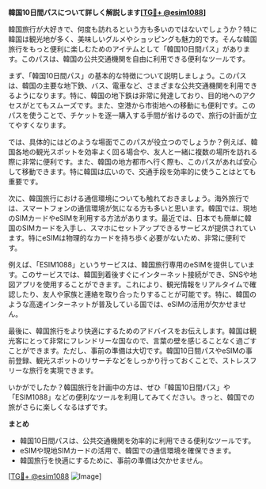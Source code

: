 **韓国10日間パスについて詳しく解説します[[TG💪+ @esim1088](https://t.me/s/esim1088)]**

韓国旅行が大好きで、何度も訪れるという方も多いのではないでしょうか？特に韓国は観光地が多く、美味しいグルメやショッピングも魅力的です。そんな韓国旅行をもっと便利に楽しむためのアイテムとして「韓国10日間パス」があります。このパスは、韓国の公共交通機関を自由に利用できる便利なツールです。

まず、「韓国10日間パス」の基本的な特徴について説明しましょう。このパスは、韓国の主要な地下鉄、バス、電車など、さまざまな公共交通機関を利用できるようになります。特に、韓国の地下鉄は非常に発達しており、目的地へのアクセスがとてもスムーズです。また、空港から市街地への移動にも便利です。このパスを使うことで、チケットを逐一購入する手間が省けるので、旅行の計画が立てやすくなります。

では、具体的にはどのような場面でこのパスが役立つのでしょうか？例えば、韓国各地の観光スポットを効率よく回る場合や、友人と一緒に複数の場所を訪れる際に非常に便利です。また、韓国の地方都市へ行く際も、このパスがあれば安心して移動できます。特に韓国は広いので、交通手段を効率的に使うことはとても重要です。

次に、韓国旅行における通信環境についても触れておきましょう。海外旅行では、スマートフォンの通信環境が気になる方も多いと思います。韓国では、現地のSIMカードやeSIMを利用する方法があります。最近では、日本でも簡単に韓国のSIMカードを入手し、スマホにセットアップできるサービスが提供されています。特にeSIMは物理的なカードを持ち歩く必要がないため、非常に便利です。

例えば、「ESIM1088」というサービスは、韓国旅行専用のeSIMを提供しています。このサービスでは、韓国到着後すぐにインターネット接続ができ、SNSや地図アプリを使用することができます。これにより、観光情報をリアルタイムで確認したり、友人や家族と連絡を取り合ったりすることが可能です。特に、韓国のような高速インターネットが普及している国では、eSIMの活用が欠かせません。

最後に、韓国旅行をより快適にするためのアドバイスをお伝えします。韓国は観光客にとって非常にフレンドリーな国なので、言葉の壁を感じることなく過ごすことができます。ただし、事前の準備は大切です。韓国10日間パスやeSIMの事前登録、観光スポットのリサーチなどをしっかり行っておくことで、ストレスフリーな旅行を実現できます。

いかがでしたか？韓国旅行を計画中の方は、ぜひ「韓国10日間パス」や「ESIM1088」などの便利なツールを利用してみてください。きっと、韓国での旅がさらに楽しくなるはずです。

**まとめ**  
- 韓国10日間パスは、公共交通機関を効率的に利用できる便利なツールです。  
- eSIMや現地SIMカードの活用で、韓国での通信環境を確保できます。  
- 韓国旅行を快適にするために、事前の準備は欠かせません。  

[[TG💪+ @esim1088](https://t.me/s/esim1088) ![Image](https://i.postimg.cc/Y0z9fWf4/image.png)]